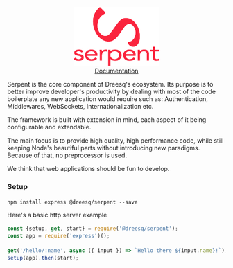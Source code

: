 <p align="center"> 
  <img src="docs/res/logo.png">
  <br />
  <a href="https://dreesq.github.io/serpent">Documentation</a>
</p>

Serpent is the core component of Dreesq's ecosystem. Its purpose is to better improve developer's productivity by dealing with most of the code boilerplate any new application would require such as: Authentication, Middlewares, WebSockets, Internationalization etc.

The framework is built with extension in mind, each aspect of it being configurable and extendable.

The main focus is to provide high quality, high performance code, while still keeping Node's beautiful parts without introducing new paradigms. Because of that, no preprocessor is used.
 
We think that web applications should be fun to develop.

### Setup

`npm install express @dreesq/serpent --save`

Here's a basic http server example

```js
const {setup, get, start} = require('@dreesq/serpent');
const app = require('express')();

get('/hello/:name', async ({ input }) => `Hello there ${input.name}!`);
setup(app).then(start);
```
